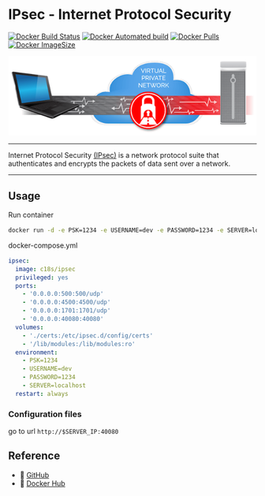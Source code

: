 # IPsec - Internet Protocol Security

[![Docker Build Status](https://img.shields.io/docker/build/c18s/ipsec.svg)][dockerhub_build]
[![Docker Automated build](https://img.shields.io/docker/automated/c18s/ipsec.svg)][dockerhub]
[![Docker Pulls](https://img.shields.io/docker/pulls/c18s/ipsec.svg)][dockerhub]
[![Docker ImageSize](https://images.microbadger.com/badges/image/c18s/ipsec.svg)][dockerhub_tag]

![IPsec](https://raw.githubusercontent.com/c18s/Dockerfiles/master/ipsec/logo.png)

---

Internet Protocol Security [(IPsec)][1] is a network protocol suite that authenticates and encrypts the packets of data sent over a network.

---

## Usage

Run container

```bash
docker run -d -e PSK=1234 -e USERNAME=dev -e PASSWORD=1234 -e SERVER=localhost -p 500:500/udp -p 4500:4500/udp -p 1701:1701/udp -p 40080:40080 --name ipsec --privileged -v /lib/modules:/lib/modules c18s/ipsec
```

docker-compose.yml

```yaml
ipsec:
  image: c18s/ipsec
  privileged: yes
  ports:
    - '0.0.0.0:500:500/udp'
    - '0.0.0.0:4500:4500/udp'
    - '0.0.0.0:1701:1701/udp'
    - '0.0.0.0:40080:40080'
  volumes:
    - './certs:/etc/ipsec.d/config/certs'
    - '/lib/modules:/lib/modules:ro'
  environment:
    - PSK=1234
    - USERNAME=dev
    - PASSWORD=1234
    - SERVER=localhost
  restart: always
```

### Configuration files

go to url `http://$SERVER_IP:40080`

## Reference

- 🐛 [GitHub][github]
- 🐳 [Docker Hub][dockerhub]

[1]: https://en.wikipedia.org/wiki/IPsec/
[dockerhub]: https://hub.docker.com/r/c18s/ipsec/
[dockerhub_tag]: https://hub.docker.com/r/c18s/ipsec/tags/
[dockerhub_build]: https://hub.docker.com/r/c18s/ipsec/builds/
[github]: https://github.com/c18s/Dockerfiles/tree/master/ipsec/
